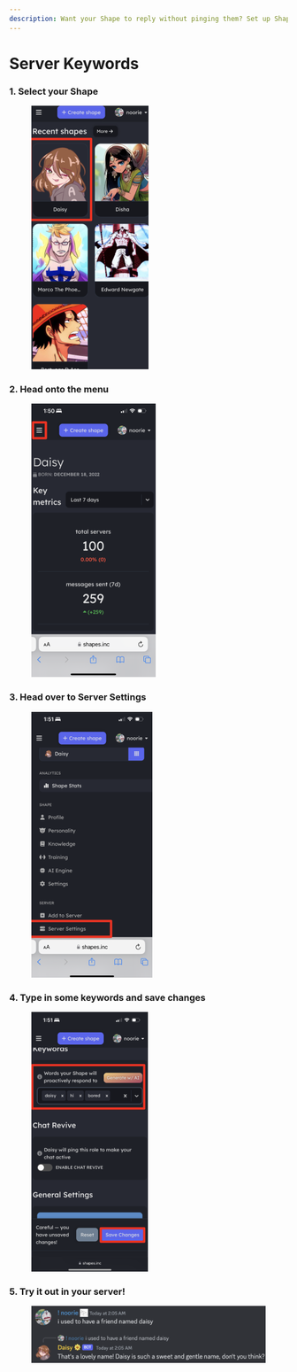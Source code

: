 ```yaml
---
description: Want your Shape to reply without pinging them? Set up Shape Keywords!
---
```


# Server Keywords

### 1. Select your Shape

<figure><img src="../.gitbook/assets/Screenshot 2024-03-11 at 2.20.30 AM.png" alt="" width="212"><figcaption></figcaption></figure>

### 2. Head onto the menu

<figure><img src="../.gitbook/assets/Screenshot 2024-03-11 at 2.11.24 AM.png" alt="" width="225"><figcaption></figcaption></figure>

### 3. Head over to Server Settings

<figure><img src="../.gitbook/assets/Screenshot 2024-03-11 at 2.12.45 AM.png" alt="" width="219"><figcaption></figcaption></figure>

### 4. Type in some keywords and save changes

<figure><img src="../.gitbook/assets/Screenshot 2024-03-11 at 2.15.41 AM.png" alt="" width="211"><figcaption></figcaption></figure>

### 5. Try it out in your server!

<figure><img src="../.gitbook/assets/Screenshot 2024-03-11 at 2.17.21 AM.png" alt=""><figcaption></figcaption></figure>
